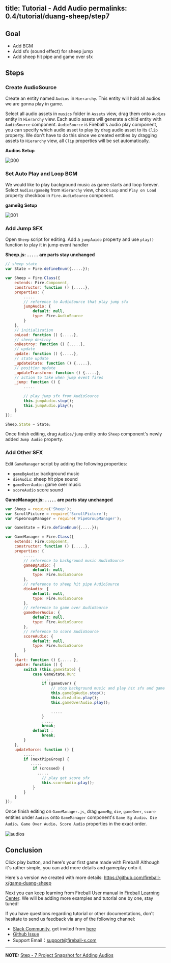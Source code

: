 title: Tutorial - Add Audio
permalinks: 0.4/tutorial/duang-sheep/step7
---

## Goal

- Add BGM
- Add sfx (sound effect) for sheep jump
- Add sheep hit pipe and game over sfx


## Steps

### Create AudioSource

Create an entity named `Audios` in `Hierarchy`. This entity will hold all audios we are gonna play in game.

Select all audio assets in `musics` folder in `Assets` view, drag them onto `Audios` entity in `Hierarchy` view. Each audio assets will generate a child entity with `AudioSource` component. `AudioSource` is Fireball's audio play component, you can specify which audio asset to play by drag audio asset to its `Clip` property. We don't have to do this since we created entities by dragging assets to `Hierarchy` view, all `Clip` properties will be set automatically.

**Audios Setup**

 ![000](https://cloud.githubusercontent.com/assets/7564028/6865382/268578a0-d4a8-11e4-9490-d550232862ca.png)


### Set Auto Play and Loop BGM

We would like to play background music as game starts and loop forever. Select `Audios/gameBg` from `Hierarchy` view, check `Loop` and `Play on Load` property checkbox in `Fire.AudioSource` component.

**gameBg Setup**

 ![001](https://cloud.githubusercontent.com/assets/7564028/6865439/bf79ae1e-d4a8-11e4-98ff-d7d6e2f9d7c5.png)

### Add Jump SFX

Open `Sheep` script for editing. Add a `jumpAuido` property and use `play()` function to play it in jump event handler

**Sheep.js: `.....` are parts stay unchanged**

```js
// sheep state
var State = Fire.defineEnum({.....});

var Sheep = Fire.Class({
    extends: Fire.Component,
    constructor: function () {.....},
    properties: {
        .....
        // reference to AudioSource that play jump sfx
        jumpAudio: {
            default: null,
            type: Fire.AudioSource
        }
    },
    // initialization
    onLoad: function () {.....},
    // sheep destroy
    onDestroy: function () {.....},
    // update
    update: function () {.....},
    // state update
    _updateState: function () {.....},
    // position update
    _updateTransform: function () {.....},
    // action to take when jump event fires
    _jump: function () {
        .....

        // play jump sfx from AudioSource
        this.jumpAudio.stop();
        this.jumpAudio.play();
    }
});

Sheep.State = State;
```

Once finish editing, drag `Audios/jump` entity onto `Sheep` component's newly added `Jump Audio` property.

### Add Other SFX

Edit `GameManager` script by adding the following properties:

- `gameBgAudio`: background music
- `dieAudio`: sheep hit pipe sound
- `gameOverAudio`: game over music
- `scoreAudio` score sound

**GameManager.js: `.....` are parts stay unchanged**
```js
var Sheep = require('Sheep');
var ScrollPicture = require('ScrollPicture');
var PipeGroupManager = require('PipeGroupManager');

var GameState = Fire.defineEnum({.....});

var GameManager = Fire.Class({
    extends: Fire.Component,
    constructor: function () {.....},
    properties: {
        .....
        // reference to background music AudioSource
        gameBgAudio: {
            default: null,
            type: Fire.AudioSource
        },
        // reference to sheep hit pipe AudioSource
        dieAudio: {
            default: null,
            type: Fire.AudioSource
        },
        // reference to game over AudioSource
        gameOverAudio: {
            default: null,
            type: Fire.AudioSource
        },
        // reference to score AudioSource
        scoreAudio: {
            default: null,
            type: Fire.AudioSource
        }
    },
    start: function () {..... },
    update: function () {
        switch (this.gameState) {
            case GameState.Run:
                .....
                if (gameOver) {
                    // stop background music and play hit sfx and game over sfx
                    this.gameBgAudio.stop();
                    this.dieAudio.play();
                    this.gameOverAudio.play();

                    .....
                }
                .....
                break;
            default :
                break;
        }
    },
    updateSorce: function () {
        .....
        if (nextPipeGroup) {
           .....
            if (crossed) {
              .....
                // play get score sfx
                this.scoreAudio.play();
            }
        }
    }
});
```

Once finish editing on `GameManager.js`, drag `gameBg`, `die`, `gameOver`, `score` entities under `Audios` onto `GameManager` component's `Game Bg Audio`、`Die Audio`、`Game Over Audio`、`Score Audio` properties in the exact order.

![audios](https://cloud.githubusercontent.com/assets/344547/7317355/a2ef24fc-eab2-11e4-90ee-7210900905f5.png)


## Conclusion

Click play button, and here's your first game made with Fireball! Although it's rather simple, you can add more details and gameplay onto it.

Here's a version we created with more details: https://github.com/fireball-x/game-duang-sheep

Next you can keep learning from Fireball User manual in [Fireball Learning Center](http://docs.fireball-x.com). We will be adding more examples and tutorial one by one, stay tuned!

If you have questions regarding tutorial or other documentations, don't hesitate to send us feedback via any of the following channel:

- [Slack Community](https://fireball.slack.com), get invited from [here](https://fireball-slack.herokuapp.com)
- [Github Issue](https://github.com/fireball-x/fireball/issues)
- Support Email：support@fireball-x.com

----

**NOTE:** [ Step - 7 Project Snapshot for Adding Audios](https://github.com/fireball-x/tutorial/commits/step-7)
